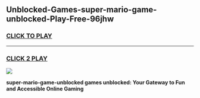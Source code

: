 
## Unblocked-Games-super-mario-game-unblocked-Play-Free-96jhw
<h3>
<a href="https://premium76.site?title=super-mario-game-unblocked&ref=10A">CLICK TO PLAY</a></h3>
<hr>

<h3>
<a href="https://premium76.site?title=super-mario-game-unblocked&ref=10A">CLICK 2 PLAY</a>
  
</h3>

<a href="https://premium76.site?title=super-mario-game-unblocked&ref=10A"><img src="https://clearcache.store/games.png"></a>


**super-mario-game-unblocked games unblocked: Your Gateway to Fun and Accessible Online Gaming**
